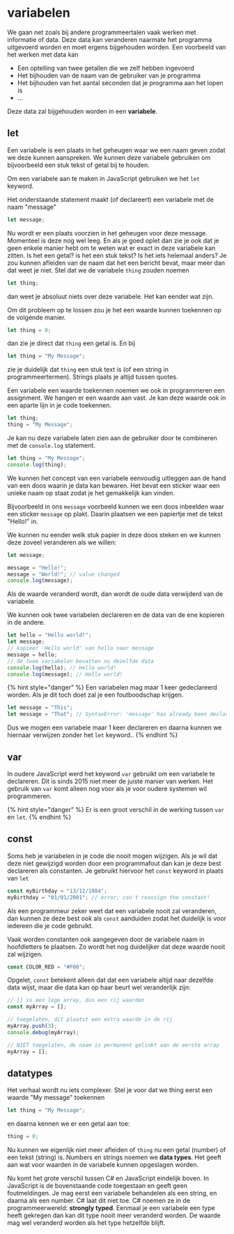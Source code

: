# variabelen

We gaan net zoals bij andere programmeertalen vaak werken met informatie of data. Deze data kan veranderen naarmate het programma uitgevoerd worden en moet ergens bijgehouden worden. Een voorbeeld van het werken met data kan

* Een optelling van twee getallen die we zelf hebben ingevoerd
* Het bijhouden van de naam van de gebruiker van je programma
* Het bijhouden van het aantal seconden dat je programma aan het lopen is
* ...

Deze data zal bijgehouden worden in een **variabele**.

## let

Een variabele is een plaats in het geheugen waar we een naam geven zodat we deze kunnen aanspreken. We kunnen deze variabele gebruiken om bijvoorbeeld een stuk tekst of getal bij te houden.

Om een variabele aan te maken in JavaScript gebruiken we het `let` keyword.

Het onderstaande statement maakt (of declareert) een variabele met de naam "message"

```javascript
let message;
```

Nu wordt er een plaats voorzien in het geheugen voor deze message. Momenteel is deze nog wel leeg. En als je goed oplet dan zie je ook dat je geen enkele manier hebt om te weten wat er exact in deze variabele kan zitten. Is het een getal? is het een stuk tekst? Is het iets helemaal anders? Je zou kunnen afleiden van de naam dat het een bericht bevat, maar meer dan dat weet je niet. Stel dat we de variabele `thing` zouden noemen

```javascript
let thing;
```

dan weet je absoluut niets over deze variabele. Het kan eender wat zijn.

Om dit probleem op te lossen zou je het een waarde kunnen toekennen op de volgende manier.

```javascript
let thing = 0;
```

dan zie je direct dat `thing` een getal is. En bij

```javascript
let thing = "My Message";
```

zie je duidelijk dat `thing` een stuk text is (of een string in programmeertermen). Strings plaats je altijd tussen quotes.

Een variabele een waarde toekennen noemen we ook in programmeren een assignment. We hangen er een waarde aan vast. Je kan deze waarde ook in een aparte lijn in je code toekennen.

```javascript
let thing;
thing = "My Message";
```

Je kan nu deze variabele laten zien aan de gebruiker door te combineren met de `console.log` statement.

```javascript
let thing = "My Message";
console.log(thing);
```

We kunnen het concept van een variabele eenvoudig uitleggen aan de hand van een doos waarin je data kan bewaren. Het bevat een sticker waar een unieke naam op staat zodat je het gemakkelijk kan vinden.

Bijvoorbeeld in ons `message` voorbeeld kunnen we een doos inbeelden waar een sticker `message` op plakt. Daarin plaatsen we een papiertje met de tekst "Hello!" in.

We kunnen nu eender welk stuk papier in deze doos steken en we kunnen deze zoveel veranderen als we willen:

```javascript
let message;

message = "Hello!";
message = "World!"; // value changed
console.log(message);
```

Als de waarde veranderd wordt, dan wordt de oude data verwijderd van de variabele.

We kunnen ook twee variabelen declareren en de data van de ene kopieren in de andere.

```javascript
let hello = "Hello world!";
let message;
// kopieer 'Hello world' van hello naar message
message = hello;
// de twee variabelen bevatten nu dezelfde data
console.log(hello); // Hello world!
console.log(message); // Hello world!
```

{% hint style="danger" %}
Een variabelen mag maar 1 keer gedeclareerd worden. Als je dit toch doet zal je een foutboodschap krijgen.

```javascript
let message = "This";
let message = "That"; // SyntaxError: 'message' has already been declared
```

Dus we mogen een variabele maar 1 keer declareren en daarna kunnen we hiernaar verwijzen zonder het `let` keyword..
{% endhint %}

## var

In oudere JavaScript werd het keyword `var` gebruikt om een variabele te declareren. Dit is sinds 2015 niet meer de juiste manier van werken. Het gebruik van `var` komt alleen nog voor als je voor oudere systemen wil programmeren.

{% hint style="danger" %}
Er is een groot verschil in de werking tussen `var` en `let`.
{% endhint %}

## const

Soms heb je variabelen in je code die nooit mogen wijzigen. Als je wil dat deze niet gewijzigd worden door een programmafout dan kan je deze best declareren als constanten. Je gebruikt hiervoor het `const` keyword in plaats van `let`

```javascript
const myBirthday = "13/12/1984";
myBirthday = "01/01/2001"; // error, can't reassign the constant!
```

Als een programmeur zeker weet dat een variabele nooit zal veranderen, dan kunnen ze deze best ook als `const` aanduiden zodat het duidelijk is voor iedereen die je code gebruikt.

Vaak worden constanten ook aangegeven door de variabele naam in hoofdletters te plaatsen. Zo wordt het nog duidelijker dat deze waarde nooit zal wijzigen.

```javascript
const COLOR_RED = "#F00";
```

Opgelet, `const` betekent alleen dat dat een variabele altijd naar dezelfde data wijst, maar die data kan op haar beurt wel veranderlijk zijn:

```javascript
// [] is een lege array, dus een rij waarden
const myArray = [];

// toegelaten, dit plaatst een extra waarde in de rij
myArray.push(3);
console.debug(myArray);

// NIET toegelaten, de naam is permanent gelinkt aan de eerste array
myArray = [];
```

## datatypes

Het verhaal wordt nu iets complexer. Stel je voor dat we thing eerst een waarde "My message" toekennen

```javascript
let thing = "My Message";
```

en daarna kennen we er een getal aan toe:

```javascript
thing = 0;
```

Nu kunnen we eigenlijk niet meer afleiden of `thing` nu een getal (number) of een tekst (string) is. Numbers en strings noemen we **data types**. Het geeft aan wat voor waarden in de variabele kunnen opgeslagen worden.

Nu komt het grote verschil tussen C# en JavaScript eindelijk boven. In JavaScript is de bovenstaande code toegestaan en geeft geen foutmeldingen. Je mag eerst een variabele behandelen als een string, en daarna als een number. C# laat dit niet toe. C# noemen ze in de programmeerwereld: **strongly typed**. Eenmaal je een variabele een type heeft gekregen dan kan dit type nooit meer veranderd worden. De waarde mag wel veranderd worden als het type hetzelfde blijft.
